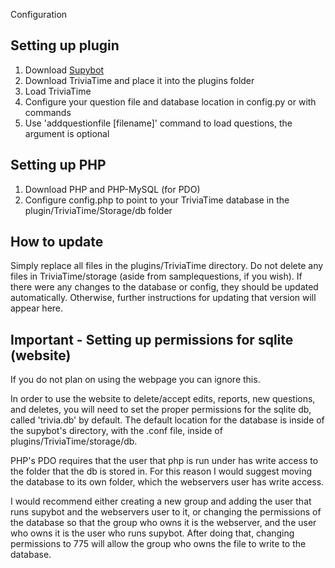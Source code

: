  Configuration
## Setting up plugin
1. Download [Supybot][]
2. Download TriviaTime and place it into the plugins folder
3. Load TriviaTime
4. Configure your question file and database location in config.py or with commands
5. Use 'addquestionfile [filename]' command to load questions, the argument is optional

## Setting up PHP
1. Download PHP and PHP-MySQL (for PDO)
2. Configure config.php to point to your TriviaTime database in the plugin/TriviaTime/Storage/db folder

## How to update
Simply replace all files in the plugins/TriviaTime directory. Do not delete any files in TriviaTime/storage (aside from samplequestions, if you wish). If there were any changes to the database or config, they should be updated automatically. Otherwise, further instructions for updating that version will appear here.

## Important - Setting up permissions for sqlite (website)
If you do not plan on using the webpage you can ignore this.

In order to use the website to delete/accept edits, reports, new questions, and deletes, you will need to set the proper permissions for the sqlite db, called 'trivia.db' by default. The default location for the database is inside of the supybot's directory, with the .conf file, inside of plugins/TriviaTime/storage/db.

PHP's PDO requires that the user that php is run under has write access to the folder that the db is stored in. For this reason I would suggest moving the database to its own folder, which the webservers user has write access.

I would recommend either creating a new group and adding the user that runs supybot and the webservers user to it, or changing the permissions of the database so that the group who owns it is the webserver, and the user who owns it is the user who runs supybot. After doing that, changing permissions to 775 will allow the group who owns the file to write to the database.

  [Supybot]: http://sourceforge.net/projects/supybot/
